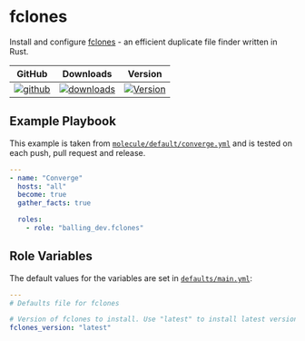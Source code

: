 # fclones

Install and configure [fclones](https://github.com/pkolaczk/fclones) - an
efficient duplicate file finder written in Rust.

|GitHub|Downloads|Version|
|------|---------|-------|
|[![github](https://github.com/balling-dev/ansible-role-fclones/workflows/Ansible%20Molecule/badge.svg)](https://github.com/balling-dev/ansible-role-fclones/actions)|[![downloads](https://img.shields.io/ansible/role/d/)](https://galaxy.ansible.com/balling_dev/fclones)|[![Version](https://img.shields.io/github/release/balling-dev/ansible-role-fclones.svg)](https://github.com/balling-dev/ansible-role-fclones/releases/)|

## Example Playbook

This example is taken from
[`molecule/default/converge.yml`](
https://github.com/balling-dev/ansible-role-fclones/blob/main/molecule/default/converge.yml)
and is tested on each push, pull request and release.

```yaml
---
- name: "Converge"
  hosts: "all"
  become: true
  gather_facts: true

  roles:
    - role: "balling_dev.fclones"
```

## Role Variables

The default values for the variables are set in
[`defaults/main.yml`](https://github.com/balling-dev/ansible-role-fclones/blob/main/defaults/main.yml):

```yaml
---
# Defaults file for fclones

# Version of fclones to install. Use "latest" to install latest version.
fclones_version: "latest"
```
